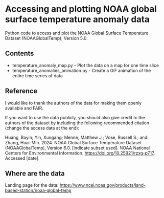 # Accessing and plotting NOAA global surface temperature anomaly data

Python code to access and plot the NOAA Global Surface Temperature Dataset (NOAAGlobalTemp), Version 5.0.

## Contents

* temperature_anomaly_map.py - Plot the data on a map for one time slice
* temperature_anomalies_animation.py - Create a GIF animation of the entire time series of data

## Reference

I would like to thank the authors of the data for making them openly available and FAIR.

If you want to use the data publicly, you should also give credit to the authors of the dataset by including the following recommended citation (change the access data at the end):

Huang, Boyin; Yin, Xungang; Menne, Matthew J.; Vose, Russell S.; and Zhang, Huai-Min. 2024.
NOAA Global Surface Temperature Dataset (NOAAGlobalTemp), Version 6.0. [indicate subset used].
NOAA National Centers for Environmental Information. https://doi.org/10.25921/rzxg-p717.
Accessed [date].

## Where are the data

Landing page for the data:
https://www.ncei.noaa.gov/products/land-based-station/noaa-global-temp


